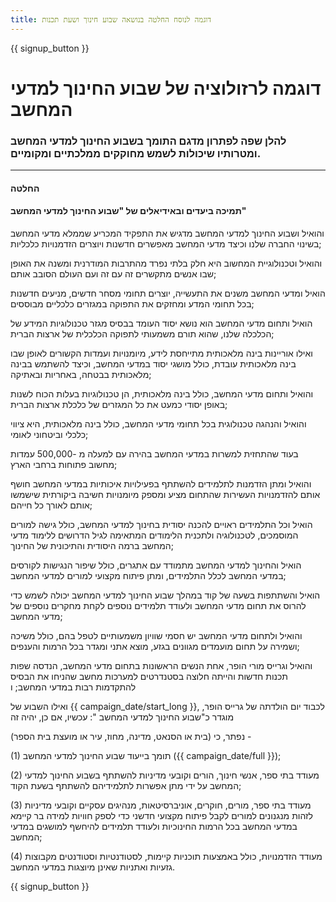 ```yaml
---
title: דוגמה לנוסח החלטה בנושאה שבוע חינוך ושעת תכנות
---
```


{{ signup_button }}

# דוגמה לרזולוציה של שבוע החינוך למדעי המחשב

### להלן שפה לפתרון מדגם התומך בשבוע החינוך למדעי המחשב ומטרותיו שיכולות לשמש מחוקקים ממלכתיים ומקומיים.

* * *

#### **החלטה**  


#### תמיכה ביעדים ובאידיאלים של "שבוע החינוך למדעי המחשב"

והואיל ושבוע החינוך למדעי המחשב מדגיש את התפקיד המכריע שממלא מדעי המחשב בשינוי החברה שלנו וכיצד מדעי המחשב מאפשרים חדשנות ויוצרים הזדמנויות כלכליות;

והואיל וטכנולוגיית המחשוב היא חלק בלתי נפרד מהתרבות המודרנית ומשנה את האופן שבו אנשים מתקשרים זה עם זה ועם העולם הסובב אותם;

הואיל ומדעי המחשב משנים את התעשייה, יוצרים תחומי מסחר חדשים, מניעים חדשנות בכל תחומי המדע ומחזקים את התפוקה במגזרים כלכליים מבוססים;

הואיל ותחום מדעי המחשב הוא נושא יסוד העומד בבסיס מגזר טכנולוגיות המידע של הכלכלה שלנו, שהוא תורם משמעותי לתפוקה הכלכלית של ארצות הברית;

ואילו אוריינות בינה מלאכותית מתייחסת לידע, מיומנויות ועמדות הקשורים לאופן שבו בינה מלאכותית עובדת, כולל מושגי יסוד במדעי המחשב, וכיצד להשתמש בבינה מלאכותית בבטחה, באחריות ובאתיקה;

והואיל ותחום מדעי המחשב, כולל בינה מלאכותית, הן טכנולוגיות בעלות הכוח לשנות באופן יסודי כמעט את כל המגזרים של כלכלת ארצות הברית;

והואיל והנהגה טכנולוגית בכל תחומי מדעי המחשב, כולל בינה מלאכותית, היא ציווי כלכלי וביטחוני לאומי;

בעוד שהתחזית למשרות במדעי המחשב בהירה עם למעלה מ -500,000 עמדות מחשוב פתוחות ברחבי הארץ;

והואיל ומתן הזדמנות לתלמידים להשתתף בפעילויות איכותיות במדעי המחשב חושף אותם להזדמנויות העשירות שהתחום מציע ומספק מיומנויות חשיבה ביקורתית שישמשו אותם לאורך כל חייהם;

הואיל וכל התלמידים ראויים להכנה יסודית בחינוך למדעי המחשב, כולל גישה למורים המוסמכים, לטכנולוגיה ולתכנית הלימודים המתאימה לגיל הדרושים ללימוד מדעי המחשב ברמה היסודית והתיכונית של החינוך;

הואיל והחינוך למדעי המחשב מתמודד עם אתגרים, כולל שיפור הנגישות לקורסים במדעי המחשב לכלל התלמידים, ומתן פיתוח מקצועי למורים למדעי המחשב;

הואיל והשתתפות בשעה של קוד במהלך שבוע החינוך למדעי המחשב יכולה לשמש כדי להרוס את תחום מדעי המחשב ולעודד תלמידים נוספים לקחת מחקרים נוספים של מדעי המחשב;

והואיל ולתחום מדעי המחשב יש חסמי שוויון משמעותיים לטפל בהם, כולל משיכה ושמירה על תחום מועמדים מגוונים בגזע, מוצא אתני ומגדר בכל הרמות והענפים;

והואיל וגרייס מורי הופר, אחת הנשים הראשונות בתחום מדעי המחשב, הנדסה שפות תכנות חדשות והייתה חלוצה בסטנדרטים למערכות מחשב שהניחו את הבסיס להתקדמות רבות במדעי המחשב; ו

ואילו השבוע של {{ campaign_date/start_long }}, לכבוד יום הולדתה של גרייס הופר, מוגדר כ"שבוע החינוך למדעי המחשב ": עכשיו, אם כן, יהיה זה <br />

נפתר, כי (בית או הסנאט, מדינה, מחוז, עיר או מועצת בית הספר) -

(1) תומך בייעוד שבוע החינוך למדעי המחשב ({{ campaign_date/full }});

(2) מעודד בתי ספר, אנשי חינוך, הורים וקובעי מדיניות להשתתף בשבוע החינוך למדעי המחשב על ידי מתן אפשרות לתלמידיהם להשתתף בשעת הקוד;

(3) מעודד בתי ספר, מורים, חוקרים, אוניברסיטאות, מנהיגים עסקיים וקובעי מדיניות לזהות מנגנונים למורים לקבל פיתוח מקצועי חדשני כדי לספק חוויות למידה בר קיימא במדעי המחשב בכל הרמות החינוכיות ולעודד תלמידים להיחשף למושגים במדעי המחשב;

(4) מעודד הזדמנויות, כולל באמצעות תוכניות קיימות, לסטודנטיות וסטודנטים מקבוצות גזעיות ואתניות שאינן מיוצגות במדעי המחשב.

{{ signup_button }}